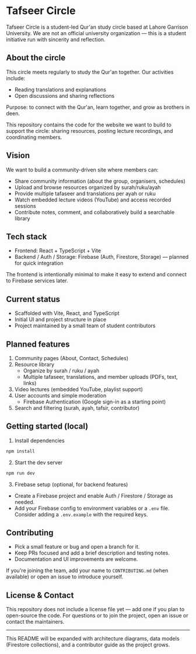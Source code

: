 # Tafseer Circle

Tafseer Circle is a student-led Qur'an study circle based at Lahore Garrison University. We are not an official university organization — this is a student initiative run with sincerity and reflection.

## About the circle

This circle meets regularly to study the Qur'an together. Our activities include:

- Reading translations and explanations
- Open discussions and sharing reflections

Purpose: to connect with the Qur'an, learn together, and grow as brothers in deen.

This repository contains the code for the website we want to build to support the circle: sharing resources, posting lecture recordings, and coordinating members.

## Vision

We want to build a community-driven site where members can:

- Share community information (about the group, organisers, schedules)
- Upload and browse resources organized by surah/ruku/ayah
- Provide multiple tafaseer and translations per ayah or ruku
- Watch embedded lecture videos (YouTube) and access recorded sessions
- Contribute notes, comment, and collaboratively build a searchable library

## Tech stack

- Frontend: React + TypeScript + Vite
- Backend / Auth / Storage: Firebase (Auth, Firestore, Storage) — planned for quick integration

The frontend is intentionally minimal to make it easy to extend and connect to Firebase services later.

## Current status

- Scaffolded with Vite, React, and TypeScript
- Initial UI and project structure in place
- Project maintained by a small team of student contributors

## Planned features

1. Community pages (About, Contact, Schedules)
2. Resource library
   - Organize by surah / ruku / ayah
   - Multiple tafaseer, translations, and member uploads (PDFs, text, links)
3. Video lectures (embedded YouTube, playlist support)
4. User accounts and simple moderation
   - Firebase Authentication (Google sign-in as a starting point)
5. Search and filtering (surah, ayah, tafsir, contributor)

## Getting started (local)

1. Install dependencies

```bash
npm install
```

2. Start the dev server

```bash
npm run dev
```

3. Firebase setup (optional, for backend features)

- Create a Firebase project and enable Auth / Firestore / Storage as needed.
- Add your Firebase config to environment variables or a `.env` file. Consider adding a `.env.example` with the required keys.

## Contributing

- Pick a small feature or bug and open a branch for it.
- Keep PRs focused and add a brief description and testing notes.
- Documentation and UI improvements are welcome.

If you're joining the team, add your name to `CONTRIBUTING.md` (when available) or open an issue to introduce yourself.

## License & Contact

This repository does not include a license file yet — add one if you plan to open-source the code. For questions or to join the project, open an issue or contact the maintainers.

---

This README will be expanded with architecture diagrams, data models (Firestore collections), and a contributor guide as the project grows.
